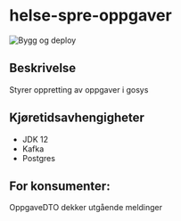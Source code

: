 # helse-spre-oppgaver
![Bygg og deploy](https://github.com/navikt/helse-spre-oppgaver/workflows/Bygg%20og%20deploy/badge.svg)

## Beskrivelse
Styrer oppretting av oppgaver i gosys

## Kjøretidsavhengigheter

* JDK 12
* Kafka
* Postgres

## For konsumenter:
OppgaveDTO dekker utgående meldinger
